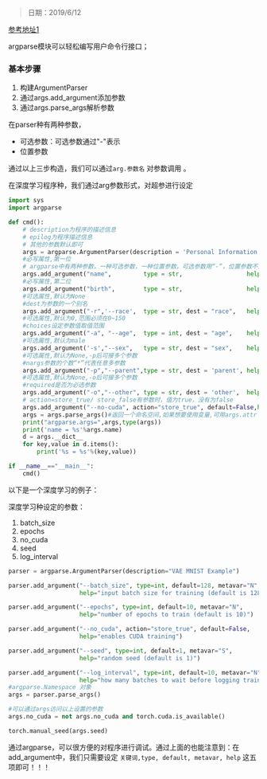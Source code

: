 > 日期：2019/6/12

[参考地址1](https://zhuanlan.zhihu.com/p/34395749)

argparse模块可以轻松编写用户命令行接口；

### 基本步骤

1. 构建ArgumentParser
2. 通过args.add_argument添加参数
3. 通过args.parse_args解析参数

在parser种有两种参数，

- 可选参数：可选参数通过"-"表示
- 位置参数

通过以上三步构造，我们可以通过``arg.参数名`` 对参数调用 。

在深度学习程序种，我们通过arg参数形式，对超参进行设定

```python
import sys
import argparse

def cmd():
    # description为程序的描述信息
    # epilog为程序描述信息
    # 其他的参数默认即可
    args = argparse.ArgumentParser(description = 'Personal Information ',epilog = 'Information end ')
    #必写属性,第一位
    # argparse中有两种参数，一种可选参数，一种位置参数，可选参数用“-”，位置参数不用参数
    args.add_argument("name",         type = str,                  help = "Your name")
    #必写属性,第二位
    args.add_argument("birth",        type = str,                  help = "birthday")
    #可选属性,默认为None
    #dest为参数的一个别名
    args.add_argument("-r",'--race',  type = str, dest = "race",   help = u"民族")
    #可选属性,默认为0,范围必须在0~150
    #choices设定参数值取值范围
    args.add_argument("-a", "--age",  type = int, dest = "age",    help = "Your age",         default = 0,      choices=range(150))
    #可选属性,默认为male
    args.add_argument('-s',"--sex",   type = str, dest = "sex",    help = 'Your sex',         default = 'male', choices=['male', 'female'])
    #可选属性,默认为None,-p后可接多个参数
    #nargs参数的个数“*”代表任意多参数
    args.add_argument("-p","--parent",type = str, dest = 'parent', help = "Your parent",      default = "None", nargs = '*')
    #可选属性,默认为None,-o后可接多个参数
    #required是否为必选参数
    args.add_argument("-o","--other", type = str, dest = 'other',  help = "other Information",required = False,nargs = '*')
    # action=store_true/ store_false有参数时，值为true，没有为false
    args.add_argument("--no-cuda", action="store_true", default=False,help="enables CUDA training")
    args = args.parse_args()#返回一个命名空间,如果想要使用变量,可用args.attr
    print("argparse.args=",args,type(args))
    print('name = %s'%args.name)
    d = args.__dict__
    for key,value in d.items():
        print('%s = %s'%(key,value))

if __name__=="__main__":
    cmd()


```

以下是一个深度学习的例子：

深度学习种设定的参数：

1. batch_size
2. epochs
3. no_cuda
4. seed
5. log_interval

```python
parser = argparse.ArgumentParser(description="VAE MNIST Example")

parser.add_argument("--batch_size", type=int, default=128, metavar="N", 
                    help="input batch size for training (default is 128)")

parser.add_argument("--epochs", type=int, default=10, metavar="N",
                    help="number of epochs to train (default is 10)")

parser.add_argument("--no_cuda", action="store_true", default=False,
                    help="enables CUDA training")

parser.add_argument("--seed", type=int, default=1, metavar="S",
                    help="random seed (default is 1)")

parser.add_argument("--log_interval", type=int, default=10, metavar="N",
                    help="how many batches to wait before logging training status")
#argparse.Namespace 对象
args = parser.parse_args()

#可以通过args访问以上设置的参数
args.no_cuda = not args.no_cuda and torch.cuda.is_available()

torch.manual_seed(args.seed)
```

通过argparse，可以很方便的对程序进行调试。通过上面的也能注意到：在add_argument中，我们只需要设定 ``关键词,type, default, metavar, help`` 这五项即可！！！

